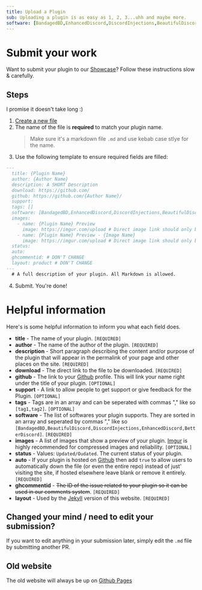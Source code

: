 ```yaml
---
title: Upload a Plugin
sub: Uploading a plugin is as easy as 1, 2, 3...uhh and maybe more.
software: [BandagedBD,EnhancedDiscord,DiscordInjections,BeautifulDiscord,BetterDiscord]
---
```

# Submit your work
Want to submit your plugin to our [Showcase](https://betterdocs.us/plugins/)? Follow these instructions slow & carefully.

## Steps
I promise it doesn't take long :)

1. [Create a new file](https://github.com/MrRobotjs/BetterDocs/new/gh-pages/_Plugins)
2. The name of the file is **required** to match your plugin name.
    > Make sure it's a markdown file `.md` and use kebab case stlye for the name.
3. Use the following template to ensure required fields are filled:
```md
---
  title: {Plugin Name}
  author: {Author Name}
  description: A SHORT Description
  download: https://github.com/
  github: https://github.com/{Author Name}/
  support:
  tags: []
  software: [BandagedBD,EnhancedDiscord,DiscordInjections,BeautifulDiscord,BetterDiscord]
  images:
    - name: {Plugin Name} Preview
      image: https://imgur.com/upload # Direct image link should only be used here. Imgur isn't required but if it isn't used then further inspection will happen
    - name: {Plugin Name} Preview - {Image Name}
      image: https://imgur.com/upload # Direct image link should only be used here. Imgur isn't required but if it isn't used then further inspection will happen
  status:
  auto:
  ghcommentid: # DON'T CHANGE
  layout: product # DON'T CHANGE
---
  # A full description of your plugin. All Markdown is allowed.
```
  4. Submit. You're done!

# Helpful information
Here's is some helpful information to inform you what each field does.
  - **title** - The name of your plugin. `[REQUIRED]`
  - **author** - The name of the author of the plugin. `[REQUIRED]`
  - **description** - Short paragraph describing the content and/or purpose of the plugin that will appear in the permalink of your page and other places on the site. `[REQUIRED]`
  - **download** - The direct link to the file to be downloaded. `[REQUIRED]`
  - **github** - The link to your [Github](https://github.com/) profile. This will link your name right under the title of your plugin. `[OPTIONAL]`
  - **support** - A link to allow people to get support or give feedback for the Plugin. `[OPTIONAL]`
  - **tags** - Tags are in an array and can be seperated with commas "," like so `[tag1,tag2]`. `[OPTIONAL]`
  - **software** - The list of softwares your plugin supports. They are sorted in an array and seperated by commas "," like so `[BandagedBD,BeautifulDiscord,DiscordInjections,EnhancedDiscord,BetterDiscord]`. `[REQUIRED]`
  - **images** - A list of images that show a preview of your plugin. [Imgur](https://imgur.com) is highly recommended for compressed images and reliability. `[OPTIONAL]`
  - **status** - Values: `Updated/Oudated`. The current status of your plugin.
  - **auto** - If your plugin is hosted on [Github](https://github.com) then add `true` to allow users to automatically down the file (or even the entire repo) instead of just' visiting the site, if hosted elsewhere leave blank or remove it entirely. `[REQUIRED]`
  - **ghcommentid** - ~~The ID of the issue related to your plugin so it can be used in our comments system~~. `[REQUIRED]` 
  - **layout** - Used by the [Jekyll](https://github.com//MrRobotjs/BetterDocs/) version of this website. `[REQUIRED]` 

## Changed your mind / need to edit your submission?
If you want to edit anything in your submission later, simply edit the `.md` file by submitting another PR.

## Old website
The old website will always be up on [Github Pages](https://betterdocs.netlify.com/)